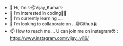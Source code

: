 - 👋 Hi, I’m ✨@Vijay_Kumar✨
- 👀 I’m interested in coding🧑‍💻
- 🌱 I’m currently learning ....
- 💞️ I’m looking to collaborate on ...@Github🫂
- 📫 How to reach me ... U can join me on instagram😳 :  https://www.instagram.com/vijay_.vj16/

<!---
Vijayvj369/Vijayvj369 is a ✨ special ✨ repository because its `README.md` (this file) appears on your GitHub profile.
You can click the Preview link to take a look at your changes.
--->
